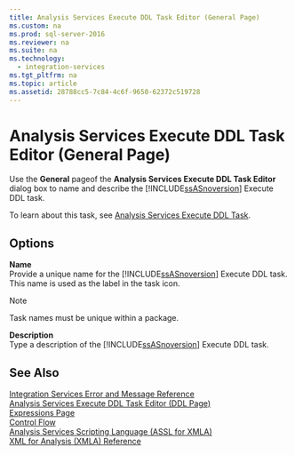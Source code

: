 ```yaml
---
title: Analysis Services Execute DDL Task Editor (General Page)
ms.custom: na
ms.prod: sql-server-2016
ms.reviewer: na
ms.suite: na
ms.technology: 
  - integration-services
ms.tgt_pltfrm: na
ms.topic: article
ms.assetid: 28788cc5-7c84-4c6f-9650-62372c519728
---
```

# Analysis Services Execute DDL Task Editor (General Page)
  Use the **General** pageof the **Analysis Services Execute DDL Task Editor** dialog box to name and describe the [!INCLUDE[ssASnoversion](../../Topics/TopicNameContainA/includes/ssASnoversion_md.md)] Execute DDL task.  
  
 To learn about this task, see [Analysis Services Execute DDL Task](../../Topics/TopicNameNotContainA/Analysis-Services-Execute-DDL-Task.md).  
  
## Options  
 **Name**  
 Provide a unique name for the [!INCLUDE[ssASnoversion](../../Topics/TopicNameContainA/includes/ssASnoversion_md.md)] Execute DDL task. This name is used as the label in the task icon.  
  
> [!NOTE]  
>  Task names must be unique within a package.  
  
 **Description**  
 Type a description of the [!INCLUDE[ssASnoversion](../../Topics/TopicNameContainA/includes/ssASnoversion_md.md)] Execute DDL task.  
  
## See Also  
 [Integration Services Error and Message Reference](../../Topics/TopicNameNotContainA/Integration-Services-Error-and-Message-Reference.md)   
 [Analysis Services Execute DDL Task Editor &#40;DDL Page&#41;](../../Topics/TopicNameNotContainA/Analysis-Services-Execute-DDL-Task-Editor--DDL-Page-.md)   
 [Expressions Page](../../Topics/TopicNameNotContainA/Expressions-Page.md)   
 [Control Flow](../../Topics/TopicNameNotContainA/Control-Flow.md)   
 [Analysis Services Scripting Language &#40;ASSL for XMLA&#41;](../Topic/Analysis%20Services%20Scripting%20Language%20\(ASSL%20for%20XMLA\).md)   
 [XML for Analysis  &#40;XMLA&#41; Reference](../Topic/XML%20for%20Analysis%20%20\(XMLA\)%20Reference.md)  
  
  